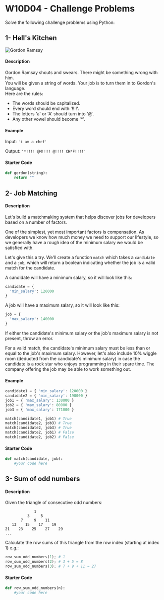 # W10D04 - Challenge Problems

Solve the following challenge problems using Python:

## **1- Hell's Kitchen**

![Gordon Ramsay](../../.gitbook/assets/image%20%288%29.png)

#### Description

Gordon Ramsay shouts and swears. There might be something wrong with him.  
You will be given a string of words. Your job is to turn them in to Gordon's language.  
Here are the rules:

* The words should be capitalized.
* Every word should end with '!!!!'.
* The letters 'a' or 'A' should turn into '@'.
* Any other vowel should become '\*'.

#### **Example**

Input: `'i am a chef'`

Output: `'*!!!! @M!!!! @!!!! CH*F!!!!'`

#### Starter Code

```python
def gordon(string):
    return ""
```

## 2- **Job Matching**

#### **Description**

Let's build a matchmaking system that helps discover jobs for developers based on a number of factors.

One of the simplest, yet most important factors is compensation. As developers we know how much money we need to support our lifestyle, so we generally have a rough idea of the minimum salary we would be satisfied with.

Let's give this a try. We'll create a function `match` which takes a `candidate` and a `job`, which will return a boolean indicating whether the job is a valid match for the candidate.

A candidate will have a minimum salary, so it will look like this:

```python
candidate = {
  'min_salary': 120000
}
```

A job will have a maximum salary, so it will look like this:

```python
job = {
  'max_salary': 140000
}
```

If either the candidate's minimum salary or the job's maximum salary is not present, throw an error.

For a valid match, the candidate's minimum salary must be less than or equal to the job's maximum salary. However, let's also include 10% wiggle room \(deducted from the candidate's minimum salary\) in case the candidate is a rock star who enjoys programming in their spare time. The company offering the job may be able to work something out.

#### **Example**

```python
candidate1 = { 'min_salary': 120000 }
candidate2 = { 'min_salary': 190000 }
job1 = { 'max_salary': 130000 }
job2 = { 'max_salary': 80000 }
job3 = { 'max_salary': 171000 }

match(candidate1, job1) # True
match(candidate2, job3) # True
match(candidate2, job3) # True
match(candidate2, job1) # False
match(candidate2, job2) # False
```

#### Starter Code

```python
def match(candidate, job):
    #your code here
```

## 3- **Sum of odd numbers**

#### **Description**

Given the triangle of consecutive odd numbers:

```text
             1
          3     5
       7     9    11
   13    15    17    19
21    23    25    27    29
...
```

Calculate the row sums of this triangle from the row index \(starting at index 1\) e.g.:

```python
row_sum_odd_numbers(1); # 1
row_sum_odd_numbers(2); # 3 + 5 = 8
row_sum_odd_numbers(3); # 7 + 9 + 11 = 27
```

#### Starter Code

```python
def row_sum_odd_numbers(n):
    #your code here
```

